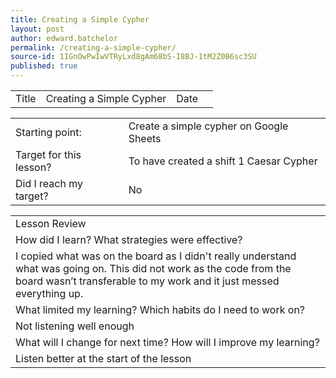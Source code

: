 ```yaml
---
title: Creating a Simple Cypher
layout: post
author: edward.batchelor
permalink: /creating-a-simple-cypher/
source-id: 1IGnOwPwIwVTRyLxd8gAm68bS-I8BJ-1tM2Z0B6sc3SU
published: true
---
```

<table>
  <tr>
    <td>Title</td>
    <td>Creating a Simple Cypher</td>
    <td>Date</td>
    <td></td>
  </tr>
</table>


<table>
  <tr>
    <td>Starting point:</td>
    <td>Create a simple cypher on Google Sheets</td>
  </tr>
  <tr>
    <td>Target for this lesson?</td>
    <td>To have created a shift 1 Caesar Cypher</td>
  </tr>
  <tr>
    <td>Did I reach my target? </td>
    <td>No</td>
  </tr>
</table>


<table>
  <tr>
    <td>Lesson Review</td>
  </tr>
  <tr>
    <td>How did I learn? What strategies were effective? </td>
  </tr>
  <tr>
    <td>I copied what was on the board as I didn't really understand what was going on. This did not work as the code from the board wasn’t transferable to my work and it just messed everything up.</td>
  </tr>
  <tr>
    <td>What limited my learning? Which habits do I need to work on? </td>
  </tr>
  <tr>
    <td>Not listening well enough </td>
  </tr>
  <tr>
    <td>What will I change for next time? How will I improve my learning?</td>
  </tr>
  <tr>
    <td>Listen better at the start of the lesson</td>
  </tr>
</table>


